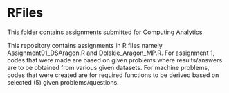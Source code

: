 # RFiles
This folder contains assignments submitted for Computing Analytics

This repository contains assignments in R files namely Assignment01_DSAragon.R  and Dolskie_Aragon_MP.R.
For assignment 1, codes that were made are based on given problems where results/answers are to be obtained from various given datasets. 
For machine problems, codes that were created are for required functions to be derived based on selected (5) given problems/questions. 



